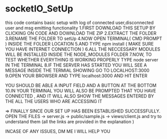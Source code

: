 # socketIO_SetUp
this code contains basic setup with log of connected user,disconnected user and msg  emitting functionality
1.FIRST DOWNLOAD THIS SETUP BY CLICKING ON CODE AND DOWNLOAD THE ZIP
2.EXTRACT THE FOLDER
3.RENAME THE FOLDER TO setUp
4.NOW OPEN TERMINAL( CMD PROMPT ) INSIDE THE FOLDER LOCATION
5.AND TYPE npm install ( MAKE SURE YOU HAVE INTERNET CONNECTION )
6.ALL THE NECCESSARY MODULES WILL BE INSTALLED INSIDE THE NODE_MODULES FOLDER
7.NOW, TO TEST WHETHER EVERYTHING IS WORKING PROPERLY TYPE node server IN THE TERMINAL
8.IF THE SERVER HAS STARTED YOU WILL SEE A MESSAGE INSIDE THE TERMIAL SHOWING GO TO LOCALHOST:3000
9.OPEN YOUR BROWSER AND TYPE localhost:3000 AND HIT ENTER

YOU SHOULD BE ABLE A INPUT FIELD AND A BUTTON AT THE BOTTOM
10.IN YOUR TERMINAL YOU WILL ALSO BE PROMPTED THAT YOU HAVE CONNECTED , AND IT WILL ALSO SHOW THE MESSAGES ENTERED BY THE ALL THE USERS WHO ARE ACCESSING IT

=> FINALLY
SINCE OUR SET UP HAS BEEN ESTABLISHED SUCCESSFULLY.
OPEN THE FILES 
      -> server.js
      -> public/sample.js
      -> views/client.js
and try to understand them (all the links are provided in the explanation )

INCASE OF ANY ISSUES, DM ME I WILL HELP YOU
